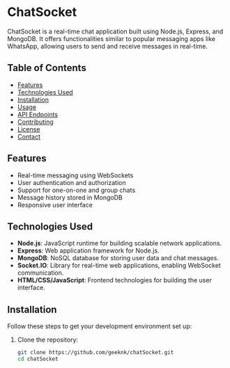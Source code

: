 # ChatSocket

ChatSocket is a real-time chat application built using Node.js, Express, and MongoDB. It offers functionalities similar to popular messaging apps like WhatsApp, allowing users to send and receive messages in real-time.

## Table of Contents

- [Features](#features)
- [Technologies Used](#technologies-used)
- [Installation](#installation)
- [Usage](#usage)
- [API Endpoints](#api-endpoints)
- [Contributing](#contributing)
- [License](#license)
- [Contact](#contact)

## Features

- Real-time messaging using WebSockets
- User authentication and authorization
- Support for one-on-one and group chats
- Message history stored in MongoDB
- Responsive user interface

## Technologies Used

- **Node.js**: JavaScript runtime for building scalable network applications.
- **Express**: Web application framework for Node.js.
- **MongoDB**: NoSQL database for storing user data and chat messages.
- **Socket.IO**: Library for real-time web applications, enabling WebSocket communication.
- **HTML/CSS/JavaScript**: Frontend technologies for building the user interface.

## Installation

Follow these steps to get your development environment set up:

1. Clone the repository:
   ```bash
   git clone https://github.com/geeknk/chatSocket.git
   cd chatSocket